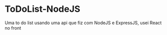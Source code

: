 # ToDoList-NodeJS
Uma to do list usando uma api que fiz com NodeJS e ExpressJS, usei React no front
